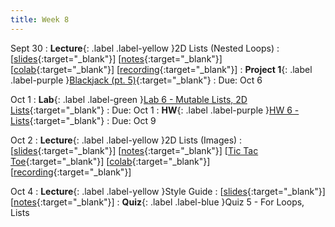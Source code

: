 ```yaml
---
title: Week 8
---
```


Sept 30
: **Lecture**{: .label .label-yellow }2D Lists (Nested Loops)
  :  \[[slides](https://docs.google.com/presentation/d/1INanubO_Inb7VwwsDZGHSGljeyhMNvdyNq1E-dhsPII/edit?usp=sharing){:target="_blank"}\] \[[notes](https://docs.google.com/document/d/1b203UE5KRy1FaQ_4IDO3OAKx0fxsDNZH8MWsJj6588k/edit?usp=sharing){:target="_blank"}\] \[[colab](https://colab.research.google.com/drive/1Bi6NJ_TGweiKc99MlOX6gBIeJ2dlRfFG?usp=sharing){:target="_blank"}\] \[[recording](https://youtu.be/H1pfMDyFWIc){:target="_blank"}\]
: **Project 1**{: .label .label-purple }[Blackjack (pt. 5)](https://edstem.org/us/courses/61483/lessons/119708){:target="_blank"}
  : Due: Oct 6

Oct 1
: **Lab**{: .label .label-green }[Lab 6 - Mutable Lists, 2D Lists](https://edstem.org/us/courses/61483/lessons/120082){:target="_blank"}
  : Due: Oct 1
: **HW**{: .label .label-purple }[HW 6 - Lists](https://edstem.org/us/courses/61483/lessons/118830){:target="_blank"}
  : Due: Oct 9

Oct 2
: **Lecture**{: .label .label-yellow }2D Lists (Images)
  : \[[slides](https://docs.google.com/presentation/d/1pErmo1Sd08GGKN-RAPhT32MtvWy9ql93u02lVIxt7Zw/edit?usp=sharing){:target="_blank"}\] \[[notes](https://docs.google.com/document/d/1oBETYNDhXxhI4acPSV2AzDOPKCh63ymL_b62qrjkQU8/edit?usp=sharing){:target="_blank"}\] \[[Tic Tac Toe](https://colab.research.google.com/drive/1BF4dHcgRLkviXv5G8mgsp3pzNxCCmjyF?usp=sharing){:target="_blank"}\] \[[colab](https://colab.research.google.com/drive/1TVla0QVxiY9iFdO7V3OuFZzrwBI8MabK?usp=sharing){:target="_blank"}\] \[[recording](https://docs.google.com/document/d/1XIpgIwvZjG4bXGgeAcSaYmJvrVk_f1_z-sAhTgoqWdY/edit?usp=sharing){:target="_blank"}\]

Oct 4
: **Lecture**{: .label .label-yellow }Style Guide
  : \[[slides](https://docs.google.com/presentation/d/1K23XPmJBNbFptp-Hp10q5okEgol0UZ9GkzsmiDELeG4/edit?usp=sharing){:target="_blank"}\] \[[notes](https://docs.google.com/document/d/1IJjjUiPhEPHZesnVaEdN5yEBvxytVrZWZebsNjDpU4M/edit?usp=sharing){:target="_blank"}\]
: **Quiz**{: .label .label-blue }Quiz 5 - For Loops, Lists